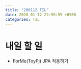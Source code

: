 ```yaml
---
title: "200112_TIL"
date: 2020-01-12 22:59:59 +0900
categories: TIL
---
```


# 내일 할 일
* ForMe(ToyPj) JPA 적용하기